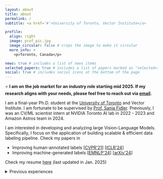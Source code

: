 ```yaml
---
layout: about
title: about
permalink: /
subtitle: <a href='#'>University of Toronto, Vector Institute</a>

profile:
  align: right
  image: prof_pic.jpg
  image_circular: false # crops the image to make it circular
  more_info: >
    <p>Toronto, Canada</p>

news: true # includes a list of news items
selected_papers: true # includes a list of papers marked as "selected={true}"
social: true # includes social icons at the bottom of the page
---
```


:star: **I am on the job market for an industry role starting mid 2025. If my research aligns with your needs, please feel free to reach out via [email](mailto:andrewliao11@gmail.com).**

I am a final-year Ph.D. student at the [University of Toronto](https://www.utoronto.ca) and Vector Institute. I am fortunate to be supervised by [Prof. Sanja Fidler](http://www.cs.utoronto.ca/~fidler/index.html). 
Previously, I was an CV/ML scientist intern at NVIDIA Toronto AI lab in 2022 - 2023 and Amazon Astros team in 2024. 

I am interested in developing and analyzing large Vision-Language Models. Specifically, I focus on the application of building scalable & efficient data labeling pipeline. Check my papers in
- Improving human-annotated labels [[CVPR'21](https://arxiv.org/abs/2104.12690)] [[ICLR'24](https://openreview.net/forum?id=ChHx5ORqF0)]
- Improving machine-generated labels [[EMNLP'24](https://web3.arxiv.org/abs/2409.09788)] [[arXiv'24](https://arxiv.org/abs/2404.06510v1)]

Check my resume [here](./assets/pdf/yuan-hong_liao_UofT_resume.pdf) (last updated in Jan. 2025)

<details>
<summary>Previous experiences</summary>
Prior to my Ph.D., I was a visiting student at Vector Institute and USC in 2018 and 2017, respectively. I was fortunate to start by AI research at National Tsing Hua University, supervised by Prof. Min Sun.
</details>